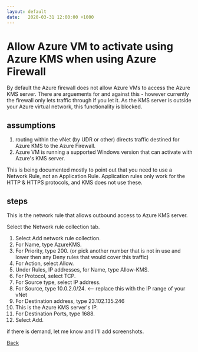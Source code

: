 ```yaml
---
layout: default
date:   2020-03-31 12:00:00 +1000
---
```

# Allow Azure VM to activate using Azure KMS when using Azure Firewall

By default the Azure firewall does not allow Azure VMs to access the Azure KMS server. There are arguements for and against this - however currently the firewall only lets traffic through if you let it. As the KMS server is outside your Azure virtual network, this functionality is blocked.

## assumptions

1. routing within the vNet (by UDR or other) directs traffic destined for Azure KMS to the Azure Firewall.
2. Azure VM is running a supported Windows version that can activate with Azure's KMS server.

This is being documented mostly to point out that you need to use a Network Rule, not an Application Rule. Application rules only work for the HTTP & HTTPS protocols, and KMS does not use these.

## steps

This is the network rule that allows outbound access to Azure KMS server.

Select the Network rule collection tab.

1. Select Add network rule collection.
2. For Name, type AzureKMS.
3. For Priority, type 200. (or pick another number that is not in use and lower then any Deny rules that would cover this traffic)
4. For Action, select Allow.
5. Under Rules, IP addresses, for Name, type Allow-KMS.
6. For Protocol, select TCP.
7. For Source type, select IP address.
8. For Source, type 10.0.2.0/24. <-- replace this with the IP range of your vNet
9. For Destination address, type 23.102.135.246
10. This is the Azure KMS server's IP.
11. For Destination Ports, type 1688.
12. Select Add.

if there is demand, let me know and I'll add screenshots.

[Back](./index.md)